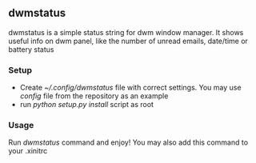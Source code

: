 ## dwmstatus

dwmstatus is a simple status string for dwm window manager. It shows useful info on dwm panel, like the number of unread emails, date/time or battery status

### Setup

* Create *~/.config/dwmstatus* file with correct settings. You may use *config* file from the repository as an example
* run *python setup.py install* script as root

### Usage

Run *dwmstatus* command and enjoy! You may also add this command to your .xinitrc
